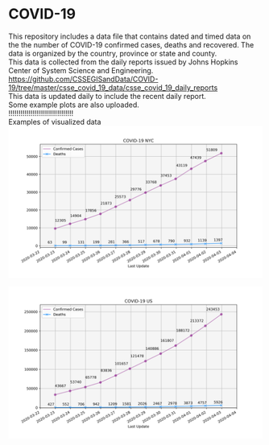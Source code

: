 # COVID-19
This repository includes a data file that contains dated and timed data on the the number of COVID-19 confirmed cases, deaths and recovered. The data is organized by the country, province or state and county.  
This data is collected from the daily reports issued by Johns Hopkins Center of System Science and Engineering.  
https://github.com/CSSEGISandData/COVID-19/tree/master/csse_covid_19_data/csse_covid_19_daily_reports  
This data is updated daily to include the recent daily report.  
Some example plots are also uploaded.  
!!!!!!!!!!!!!!!!!!!!!!!!!!!!!!!!  
Examples of visualized data  
![](https://github.com/iba13001/COVID-19/blob/master/COVID-19%20NYC.jpg)

![](https://github.com/iba13001/COVID-19/blob/master/COVID-19%20US.jpg)
